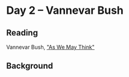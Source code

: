 # Day 2 – Vannevar Bush

## Reading

Vannevar Bush, ["As We May Think"](https://www.theatlantic.com/magazine/archive/1945/07/as-we-may-think/303881/)

## Background